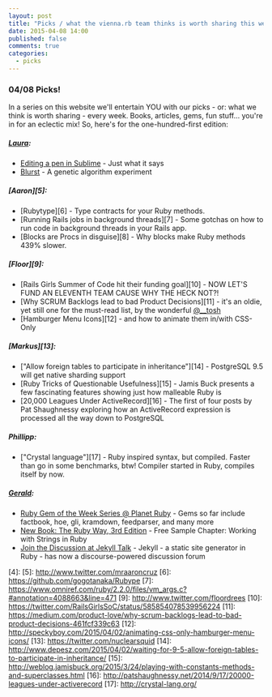 ```yaml
---
layout: post
title: "Picks / what the vienna.rb team thinks is worth sharing this week"
date: 2015-04-08 14:00
published: false
comments: true
categories:
  - picks
---
```


### 04/08 Picks!

In a series on this website we'll entertain YOU with our picks - or: what we think is worth sharing - every week.
Books, articles, gems, fun stuff... you're in for an eclectic mix! So, here's for the one-hundred-first edition:

##### [Laura][1]:
- [Editing a pen in Sublime][2] - Just what it says
- [Blurst][3] - A genetic algorithm experiment

##### [Aaron][5]:
- [Rubytype][6] - Type contracts for your Ruby methods.
- [Running Rails jobs in background threads][7] - Some gotchas on how to run code in background threads in your Rails app.
- [Blocks are Procs in disguise][8] - Why blocks make Ruby methods 439% slower.


##### [Floor][9]:
- [Rails Girls Summer of Code hit their funding goal][10] - NOW LET'S FUND AN ELEVENTH TEAM CAUSE WHY THE HECK NOT?!
- [Why SCRUM Backlogs lead to bad Product Decisions][11] - it's an oldie, yet still one for the must-read list, by the wonderful [@__tosh](https://twitter.com/__tosh)
- [Hamburger Menu Icons][12] - and how to animate them in/with CSS-Only


##### [Markus][13]:
- ["Allow foreign tables to participate in inheritance"][14] - PostgreSQL 9.5 will get native sharding support
- [Ruby Tricks of Questionable Usefulness][15] - Jamis Buck presents a few fascinating features showing just how malleable Ruby is
- [20,000 Leagues Under ActiveRecord][16] - The first of four posts by Pat Shaughnessy exploring how an ActiveRecord expression is processed all the way down to PostgreSQL

##### Phillipp:
- ["Crystal language"][17] - Ruby inspired syntax, but compiled. Faster than go in some benchmarks, btw! Compiler started in Ruby, compiles itself by now.

##### [Gerald](https://github.com/geraldb):
- [Ruby Gem of the Week Series @ Planet Ruby](http://planetruby.github.io/gems/) - Gems so far include factbook, hoe, gli, kramdown, feedparser, and many more
- [New Book: The Ruby Way, 3rd Edition](http://www.informit.com/store/ruby-way-solutions-and-techniques-in-ruby-programming-9780321714633) - Free Sample Chapter: Working with Strings in Ruby
- [Join the Discussion at Jekyll Talk](https://talk.jekyllrb.com/) - Jekyll - a static site generator in Ruby - has now a discourse-powered discussion forum

[1]: http://www.twitter.com/alicetragedy
[2]: http://christiannaths.com/#code-pen-plus-sublime-text
[3]: http://joshmillard.com/blurst/
[4]:
[5]: http://www.twitter.com/mraaroncruz
[6]: https://github.com/gogotanaka/Rubype
[7]: https://www.omniref.com/ruby/2.2.0/files/vm_args.c?#annotation=4088663&line=471
[9]: http://www.twitter.com/floordrees
[10]: https://twitter.com/RailsGirlsSoC/status/585854078539956224
[11]: https://medium.com/product-love/why-scrum-backlogs-lead-to-bad-product-decisions-461fcf339c63
[12]: http://speckyboy.com/2015/04/02/animating-css-only-hamburger-menu-icons/
[13]: https://twitter.com/nuclearsquid
[14]: http://www.depesz.com/2015/04/02/waiting-for-9-5-allow-foreign-tables-to-participate-in-inheritance/
[15]: http://weblog.jamisbuck.org/2015/3/24/playing-with-constants-methods-and-superclasses.html
[16]: http://patshaughnessy.net/2014/9/17/20000-leagues-under-activerecord
[17]: http://crystal-lang.org/

